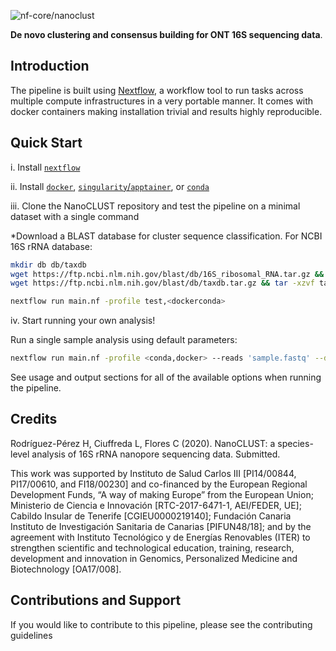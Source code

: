 ![nf-core/nanoclust](images/nf-core-nanoclust_logo.png)

**De novo clustering and consensus building for ONT 16S sequencing data**.

## Introduction

The pipeline is built using [Nextflow](https://www.nextflow.io), a workflow tool to run tasks across multiple compute infrastructures in a very portable manner. It comes with docker containers making installation trivial and results highly reproducible.

## Quick Start

i. Install [`nextflow`](https://nf-co.re/usage/installation)

ii. Install [`docker`](https://docs.docker.com/engine/installation/), [`singularity`/`apptainer`](https://apptainer.org/docs/user/latest/quick_start.html#quick-installation), or [`conda`](https://conda.io/miniconda.html)

iii. Clone the NanoCLUST repository and test the pipeline on a minimal dataset with a single command

*Download a BLAST database for cluster sequence classification. For NCBI 16S rRNA database:

```bash
mkdir db db/taxdb
wget https://ftp.ncbi.nlm.nih.gov/blast/db/16S_ribosomal_RNA.tar.gz && tar -xzvf 16S_ribosomal_RNA.tar.gz -C db
wget https://ftp.ncbi.nlm.nih.gov/blast/db/taxdb.tar.gz && tar -xzvf taxdb.tar.gz -C db/taxdb
```

```bash
nextflow run main.nf -profile test,<dockerconda>
```

iv. Start running your own analysis!

Run a single sample analysis using default parameters:

```bash
nextflow run main.nf -profile <conda,docker> --reads 'sample.fastq' --db "fullpath/to/nanoclust/db/16S_ribosomal_RNA" --tax "fullpath/to/nanoclust/db/taxdb/"
```

See usage and output sections for all of the available options when running the pipeline.


## Credits

Rodríguez-Pérez H, Ciuffreda L, Flores C (2020). NanoCLUST: a species-level analysis of 16S rRNA nanopore sequencing data. Submitted.

This work was supported by Instituto de Salud Carlos III [PI14/00844, PI17/00610, and FI18/00230] and co-financed by the European Regional Development Funds, “A way of making Europe” from the European Union; Ministerio de Ciencia e Innovación [RTC-2017-6471-1, AEI/FEDER, UE]; Cabildo Insular de Tenerife [CGIEU0000219140]; Fundación Canaria Instituto de Investigación Sanitaria de Canarias [PIFUN48/18]; and by the agreement with Instituto Tecnológico y de Energías Renovables (ITER) to strengthen scientific and technological education, training, research, development and innovation in Genomics, Personalized Medicine and Biotechnology [OA17/008]. 

## Contributions and Support

If you would like to contribute to this pipeline, please see the contributing guidelines
